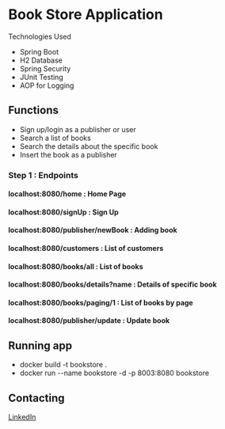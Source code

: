 # Book Store Application
Technologies  Used
- Spring Boot
- H2 Database
- Spring Security
- JUnit Testing
- AOP for Logging
## Functions
- Sign up/login as a publisher or user
-  Search a list of books
-  Search the details about the specific book
- Insert the book as a publisher

### Step 1 : Endpoints

#### localhost:8080/home : Home Page
#### localhost:8080/signUp : Sign Up

#### localhost:8080/publisher/newBook : Adding book
#### localhost:8080/customers : List of customers
#### localhost:8080/books/all : List of books
#### localhost:8080/books/details?name : Details of specific book
#### localhost:8080/books/paging/1 : List of books by page
#### localhost:8080/publisher/update : Update book


## Running app
- docker build -t bookstore .
- docker run --name bookstore -d -p 8003:8080 bookstore


## Contacting
[LinkedIn](https://www.linkedin.com/in/elgiz-zeynalov-172265166/)